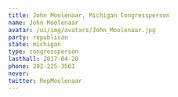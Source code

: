 ```yaml
---
title: John Moolenaar, Michigan Congressperson
name: John Moolenaar
avatar: /ui/img/avatars/John_Moolenaar.jpg
party: republican
state: michigan
type: congressperson
lasthall: 2017-04-20
phone: 202-225-3561
never:
twitter: RepMoolenaar
---
```

